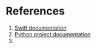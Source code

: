 References
==========
1. [Swift documentation](http://nshipster.com/swift-documentation/)
1. [Python project documentation](http://docs.python-guide.org/en/latest/writing/documentation/)
1. 